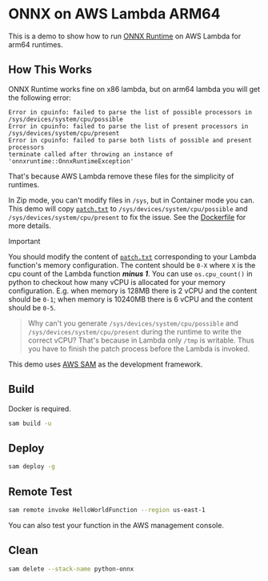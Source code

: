 # ONNX on AWS Lambda ARM64

This is a demo to show how to run [ONNX Runtime](https://onnxruntime.ai/docs/get-started/with-python.html) on AWS Lambda for arm64 runtimes.

## How This Works

ONNX Runtime works fine on x86 lambda, but on arm64 lambda you will get the following error:

```
Error in cpuinfo: failed to parse the list of possible processors in /sys/devices/system/cpu/possible
Error in cpuinfo: failed to parse the list of present processors in /sys/devices/system/cpu/present
Error in cpuinfo: failed to parse both lists of possible and present processors
terminate called after throwing an instance of 'onnxruntime::OnnxRuntimeException'
```

That's because AWS Lambda remove these files for the simplicity of runtimes.

In Zip mode, you can't modify files in `/sys`, but in Container mode you can. This demo will copy [`patch.txt`](./hello_world/patch.txt) to `/sys/devices/system/cpu/possible` and `/sys/devices/system/cpu/present` to fix the issue. See the [Dockerfile](./hello_world/Dockerfile) for more details.

> [!IMPORTANT]
> You should modify the content of [`patch.txt`](./hello_world/patch.txt) corresponding to your Lambda function's memory configuration. The content should be `0-X` where `X` is the cpu count of the Lambda function ***minus 1***. You can use `os.cpu_count()` in python to checkout how many vCPU is allocated for your memory configuration. E.g. when memory is 128MB there is 2 vCPU and the content should be `0-1`; when memory is 10240MB there is 6 vCPU and the content should be `0-5`.

> Why can't you generate `/sys/devices/system/cpu/possible` and `/sys/devices/system/cpu/present` during the runtime to write the correct vCPU? That's because in Lambda only `/tmp` is writable. Thus you have to finish the patch process before the Lambda is invoked.

This demo uses [AWS SAM](https://docs.aws.amazon.com/serverless-application-model/latest/developerguide/install-sam-cli.html) as the development framework.

## Build

Docker is required.

```bash
sam build -u
```

## Deploy

```bash
sam deploy -g
```

## Remote Test

```bash
sam remote invoke HelloWorldFunction --region us-east-1
```

You can also test your function in the AWS management console.

## Clean

```bash
sam delete --stack-name python-onnx
```